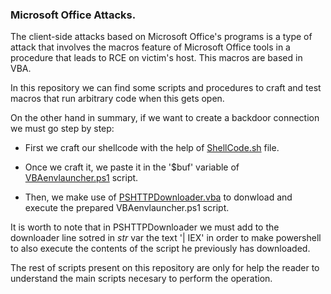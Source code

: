 ### Microsoft Office Attacks.

The client-side attacks based on Microsoft Office's programs is a type of attack that involves the macros feature of Microsoft Office tools in a procedure that leads to RCE on victim's host. This macros are based in VBA.

In this repository we can find some scripts and procedures to craft and test macros that run arbitrary code when this gets open.

On the other hand in summary, if we want to create a backdoor connection we must go step by step:

- First we craft our shellcode with the help of [ShellCode.sh](https://github.com/qv1ntv5/OSEP/blob/main/ClientSideAttacks/Payloads/MsfVenom/ShellCode.sh) file. 

- Once we craft it, we paste it in the '$buf' variable of [VBAenvlauncher.ps1](https://github.com/qv1ntv5/OSEP/blob/main/ClientSideAttacks/MicrosoftOffice/PowerShell/VBAenvlauncher.ps1) script.

- Then, we make use of [PSHTTPDownloader.vba](https://github.com/qv1ntv5/OSEP/blob/main/ClientSideAttacks/MicrosoftOffice/VBA/PSHTTPDownloader.vba) to donwload and execute the prepared VBAenvlauncher.ps1 script.

It is worth to note that in PSHTTPDownloader we must add to the downloader line sotred in *str* var the text '| IEX' in order to make powershell to also execute the contents of the script he previously has downloaded.

The rest of scripts present on this repository are only for help the reader to understand the main scripts necesary to perform the operation.

<br>